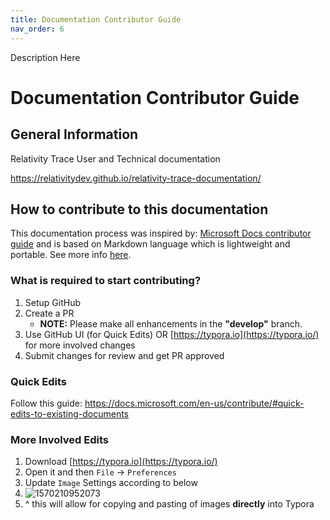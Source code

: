 ```yaml
---
title: Documentation Contributor Guide
nav_order: 6
---
```


Description Here

# Documentation Contributor Guide
## General Information

Relativity Trace User and Technical documentation

https://relativitydev.github.io/relativity-trace-documentation/

## How to contribute to this documentation

This documentation process was inspired by: [Microsoft Docs contributor guide](https://docs.microsoft.com/en-us/contribute/) and is based on Markdown language which is lightweight and portable. See more info [here](https://docs.microsoft.com/en-us/contribute/how-to-write-use-markdown).

### What is required to start contributing?

1. Setup GitHub
2. Create a PR
   - **NOTE:** Please make all enhancements in the **"develop"** branch.
3. Use GitHub UI (for Quick Edits) OR [https://typora.io](https://typora.io/) for more involved changes
4. Submit changes for review and get PR approved

### Quick Edits

Follow this guide: https://docs.microsoft.com/en-us/contribute/#quick-edits-to-existing-documents

### More Involved Edits

1. Download [https://typora.io](https://typora.io/)
2. Open it and then `File` -> `Preferences`
3. Update `Image` Settings according to below
4. ![1570210952073](docs/media/1570210952073.png)
5. ^ this will allow for copying and pasting of images **directly** into Typora
